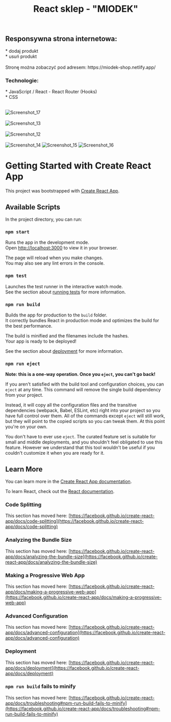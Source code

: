 <h1 align="center"> React sklep - "MIODEK" </h >
<br />
<br />
<h2 align="left"> Responsywna strona internetowa: </h2>
* dodaj produkt
<br />
* usuń produkt
<br />
<br />
Stronę można zobaczyć pod adresem: https://miodek-shop.netlify.app/
<br />
<h3 align="left"> Technologie: </h3>
* JavaScript / React - React Router (Hooks)
<br />
* CSS
<br />
<br />

![Screenshot_17](https://user-images.githubusercontent.com/105555319/211410742-2153274b-a485-4e03-83ea-2977756e847b.jpg)
<br />
<br />
![Screenshot_13](https://user-images.githubusercontent.com/105555319/211410246-0df35f92-b7ad-4a91-845d-7fe7c5c07ec5.jpg)
<br />
<br />
![Screenshot_12](https://user-images.githubusercontent.com/105555319/211410276-af1fdfd2-f224-4a81-991f-26f2e4ead813.jpg)
<br />
<br />
![Screenshot_14](https://user-images.githubusercontent.com/105555319/211410325-08cc375b-2fe5-489f-912f-15628a545510.jpg)
![Screenshot_15](https://user-images.githubusercontent.com/105555319/211410343-508bfb1a-b143-4412-bb3d-a3f04e88d461.jpg)
![Screenshot_16](https://user-images.githubusercontent.com/105555319/211410362-f61bd882-049c-4f32-b635-d8e1aca9927a.jpg)




# Getting Started with Create React App

This project was bootstrapped with [Create React App](https://github.com/facebook/create-react-app).

## Available Scripts

In the project directory, you can run:

### `npm start`

Runs the app in the development mode.\
Open [http://localhost:3000](http://localhost:3000) to view it in your browser.

The page will reload when you make changes.\
You may also see any lint errors in the console.

### `npm test`

Launches the test runner in the interactive watch mode.\
See the section about [running tests](https://facebook.github.io/create-react-app/docs/running-tests) for more information.

### `npm run build`

Builds the app for production to the `build` folder.\
It correctly bundles React in production mode and optimizes the build for the best performance.

The build is minified and the filenames include the hashes.\
Your app is ready to be deployed!

See the section about [deployment](https://facebook.github.io/create-react-app/docs/deployment) for more information.

### `npm run eject`

**Note: this is a one-way operation. Once you `eject`, you can't go back!**

If you aren't satisfied with the build tool and configuration choices, you can `eject` at any time. This command will remove the single build dependency from your project.

Instead, it will copy all the configuration files and the transitive dependencies (webpack, Babel, ESLint, etc) right into your project so you have full control over them. All of the commands except `eject` will still work, but they will point to the copied scripts so you can tweak them. At this point you're on your own.

You don't have to ever use `eject`. The curated feature set is suitable for small and middle deployments, and you shouldn't feel obligated to use this feature. However we understand that this tool wouldn't be useful if you couldn't customize it when you are ready for it.

## Learn More

You can learn more in the [Create React App documentation](https://facebook.github.io/create-react-app/docs/getting-started).

To learn React, check out the [React documentation](https://reactjs.org/).

### Code Splitting

This section has moved here: [https://facebook.github.io/create-react-app/docs/code-splitting](https://facebook.github.io/create-react-app/docs/code-splitting)

### Analyzing the Bundle Size

This section has moved here: [https://facebook.github.io/create-react-app/docs/analyzing-the-bundle-size](https://facebook.github.io/create-react-app/docs/analyzing-the-bundle-size)

### Making a Progressive Web App

This section has moved here: [https://facebook.github.io/create-react-app/docs/making-a-progressive-web-app](https://facebook.github.io/create-react-app/docs/making-a-progressive-web-app)

### Advanced Configuration

This section has moved here: [https://facebook.github.io/create-react-app/docs/advanced-configuration](https://facebook.github.io/create-react-app/docs/advanced-configuration)

### Deployment

This section has moved here: [https://facebook.github.io/create-react-app/docs/deployment](https://facebook.github.io/create-react-app/docs/deployment)

### `npm run build` fails to minify

This section has moved here: [https://facebook.github.io/create-react-app/docs/troubleshooting#npm-run-build-fails-to-minify](https://facebook.github.io/create-react-app/docs/troubleshooting#npm-run-build-fails-to-minify)
